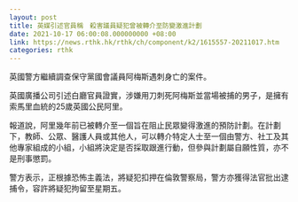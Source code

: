```yaml
---
layout: post
title: 英媒引述官員稱　殺害議員疑犯曾被轉介至防變激進計劃
date: 2021-10-17 06:00:08.000000000 +08:00
link: https://news.rthk.hk/rthk/ch/component/k2/1615557-20211017.htm
categories: rthk
---
```


英國警方繼續調查保守黨國會議員阿梅斯遇刺身亡的案件。

英國廣播公司引述白廳官員證實，涉嫌用刀刺死阿梅斯並當場被捕的男子，是擁有索馬里血統的25歲英國公民阿里。

報道說，阿里幾年前已被轉介至一個旨在阻止民眾變得激進的預防計劃。在計劃下，教師、公眾、醫護人員或其他人，可以轉介特定人士至一個由警方、社工及其他專家組成的小組，小組將決定是否採取跟進行動，但參與計劃屬自願性質，亦不是刑事懲罰。

警方表示，正根據恐怖主義法，將疑犯扣押在倫敦警察局，警方亦獲得法官批出逮捕令，容許將疑犯拘留至星期五。

